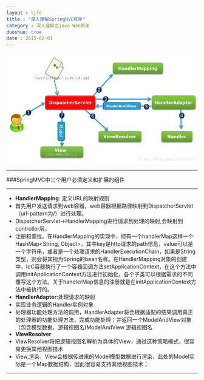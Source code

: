 ```yaml
---
layout : life
title : "深入理解SpringMVC框架"
category : 深入理解之java Web框架
duoshuo: true
date : 2015-02-01
---
```


![gengsuanfa](/life/picture/springmvc.jpg)

---------------

###SpringMVC中三个用户必须定义和扩展的组件
 
--------------

* **HandlerMapping**: 定义URL的映射规则
 * 首先用户发送请求到web容器，web容器根据路径映射到DispatcherServlet（url-pattern为/）进行处理。
 * DispatcherServlet->HandlerMapping进行请求到处理的映射,会映射到controller层。
 * 注册和查找。在HandlerMapping的实现中，持有一个handlerMap这样一个HashMap<String, Object>，其中key是http请求的path信息，value可以是一个字符串，或者是一个处理请求的HandlerExecutionChain，如果是String类型，则会将其视为Spring的bean名称。在HandlerMapping对象的创建中，IoC容器执行了一个容器回调方法setApplicationContext，在这个方法中调用initApplicationContext方法进行初始化，各个子类可以根据需求的不同覆写这个方法。关于handlerMap信息的注册就是在initApplicationContext方法中被执行的。
* **HandlerAdapter**:处理请求的映射 
 * 实现业务逻辑的Handler实例对象 
 * 处理器功能处理方法的调用，HandlerAdapter将会根据适配的结果调用真正的处理器的功能处理方法，完成功能处理；并返回一个ModelAndView对象（包含模型数据、逻辑视图名)ModelAndView 逻辑视图名
* **ViewResolver**
 * ViewResolver将把逻辑视图名解析为具体的View，通过这种策略模式，很容易更换其他视图技术  
 * View,渲染，View会根据传进来的Model模型数据进行渲染，此处的Model实际是一个Map数据结构，因此很容易支持其他视图技术；

---------------
